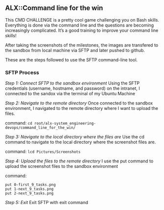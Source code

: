 ## ALX::Command line for the win

This CMD CHALLENGE is a pretty cool game challenging you on Bash skills. Everything is done via the command line and the questions are becoming increasingly complicated. It’s a good training to improve your command line skills!

After taking the screenshots of the milestones, the images are transfered to the sandbox from local machine via SFTP and later pushed to github. 

These are the steps followed to use the SFTP command-line tool. 

### SFTP Process

*Step 1: Connect SFTP to the sandbox environment*
Using the SFTP credentials (username, hostname, and password) on the intranet, I connected to the sandox via the terminal of my Ubuntu Machine

*Step 2: Navigate to the remote directory*
Once connected to the sandbox environment, I navigated to the remote directory where I want to upload the files.

command: `cd root/alx-system_engineering-devops/command_line_for_the_win/`

*Step 3: Navigate to the local directory where the files are*
Use the cd command to navigate to the local directory where the screenshot files are.

command: `lcd Pictures/Screenshots`

*Step 4: Upload the files to the remote directory*
I use the put command to upload the screenshot files to the sandbox environment

command: 
```
put 0-first_9_tasks.png
put 1-next_9_tasks.png
put 2-next_9_tasks.png
```
*Step 5: Exit*
Exit SFTP with exit command
